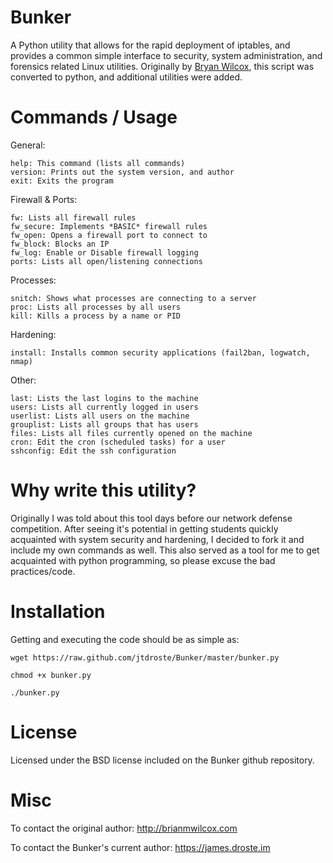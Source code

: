 Bunker
============

A Python utility that allows for the rapid deployment of iptables, and provides a common simple interface to security, system administration, and forensics related Linux utilities.  Originally by [Bryan Wilcox](https://github.com/briwilcox), this script was converted to python, and additional utilities were added.

# Commands / Usage

General:

	help: This command (lists all commands)
	version: Prints out the system version, and author
	exit: Exits the program

Firewall & Ports:

	fw: Lists all firewall rules
	fw_secure: Implements *BASIC* firewall rules
	fw_open: Opens a firewall port to connect to
	fw_block: Blocks an IP
	fw_log: Enable or Disable firewall logging
	ports: Lists all open/listening connections

Processes:

	snitch: Shows what processes are connecting to a server
	proc: Lists all processes by all users
	kill: Kills a process by a name or PID

Hardening:

	install: Installs common security applications (fail2ban, logwatch, nmap)

Other:

	last: Lists the last logins to the machine
	users: Lists all currently logged in users
	userlist: Lists all users on the machine
	grouplist: Lists all groups that has users
	files: Lists all files currently opened on the machine
	cron: Edit the cron (scheduled tasks) for a user
	sshconfig: Edit the ssh configuration

# Why write this utility?

Originally I was told about this tool days before our network defense competition.  After seeing it's potential in getting students quickly acquainted with system security and hardening, I decided to fork it and include my own commands as well.  This also served as a tool for me to get acquainted with python programming, so please excuse the bad practices/code.

# Installation

Getting and executing the code should be as simple as:

    wget https://raw.github.com/jtdroste/Bunker/master/bunker.py

    chmod +x bunker.py

    ./bunker.py


# License

Licensed under the BSD license included on the Bunker github repository.

# Misc

To contact the original author: http://brianmwilcox.com

To contact the Bunker's current author: https://james.droste.im
